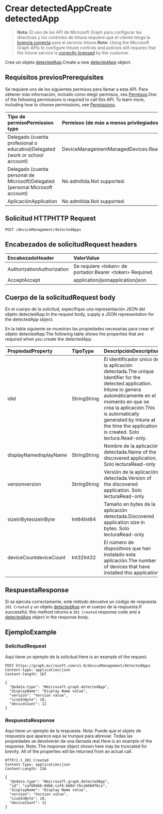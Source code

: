 # <a name="create-detectedapp"></a><span data-ttu-id="71b53-101">Crear detectedApp</span><span class="sxs-lookup"><span data-stu-id="71b53-101">Create detectedApp</span></span>

> <span data-ttu-id="71b53-102">**Nota:** El uso de las API de Microsoft Graph para configurar las directivas y los controles de Intune requiere que el cliente tenga la [licencia correcta](https://go.microsoft.com/fwlink/?linkid=839381) para el servicio Intune.</span><span class="sxs-lookup"><span data-stu-id="71b53-102">**Note:** Using the Microsoft Graph APIs to configure Intune controls and policies still requires that the Intune service is [correctly licensed](https://go.microsoft.com/fwlink/?linkid=839381) by the customer.</span></span>

<span data-ttu-id="71b53-103">Cree un objeto [detectedApp](../resources/intune_devices_detectedapp.md).</span><span class="sxs-lookup"><span data-stu-id="71b53-103">Create a new [detectedApp](../resources/intune_devices_detectedapp.md) object.</span></span>
## <a name="prerequisites"></a><span data-ttu-id="71b53-104">Requisitos previos</span><span class="sxs-lookup"><span data-stu-id="71b53-104">Prerequisites</span></span>
<span data-ttu-id="71b53-p101">Se requiere uno de los siguientes permisos para llamar a esta API. Para obtener más información, incluido cómo elegir permisos, vea [Permisos](../../../concepts/permissions_reference.md).</span><span class="sxs-lookup"><span data-stu-id="71b53-p101">One of the following permissions is required to call this API. To learn more, including how to choose permissions, see [Permissions](../../../concepts/permissions_reference.md).</span></span>

|<span data-ttu-id="71b53-107">Tipo de permiso</span><span class="sxs-lookup"><span data-stu-id="71b53-107">Permission type</span></span>|<span data-ttu-id="71b53-108">Permisos (de más a menos privilegiados)</span><span class="sxs-lookup"><span data-stu-id="71b53-108">Permissions (from most to least privileged)</span></span>|
|:---|:---|
|<span data-ttu-id="71b53-109">Delegado (cuenta profesional o educativa)</span><span class="sxs-lookup"><span data-stu-id="71b53-109">Delegated (work or school account)</span></span>|<span data-ttu-id="71b53-110">DeviceManagementManagedDevices.ReadWrite.All</span><span class="sxs-lookup"><span data-stu-id="71b53-110">DeviceManagementManagedDevices.ReadWrite.All</span></span>|
|<span data-ttu-id="71b53-111">Delegado (cuenta personal de Microsoft)</span><span class="sxs-lookup"><span data-stu-id="71b53-111">Delegated (personal Microsoft account)</span></span>|<span data-ttu-id="71b53-112">No admitida.</span><span class="sxs-lookup"><span data-stu-id="71b53-112">Not supported.</span></span>|
|<span data-ttu-id="71b53-113">Aplicación</span><span class="sxs-lookup"><span data-stu-id="71b53-113">Application</span></span>|<span data-ttu-id="71b53-114">No admitida.</span><span class="sxs-lookup"><span data-stu-id="71b53-114">Not supported.</span></span>|

## <a name="http-request"></a><span data-ttu-id="71b53-115">Solicitud HTTP</span><span class="sxs-lookup"><span data-stu-id="71b53-115">HTTP Request</span></span>
<!-- {
  "blockType": "ignored"
}
-->
``` http
POST /deviceManagement/detectedApps
```

## <a name="request-headers"></a><span data-ttu-id="71b53-116">Encabezados de solicitud</span><span class="sxs-lookup"><span data-stu-id="71b53-116">Request headers</span></span>
|<span data-ttu-id="71b53-117">Encabezado</span><span class="sxs-lookup"><span data-stu-id="71b53-117">Header</span></span>|<span data-ttu-id="71b53-118">Valor</span><span class="sxs-lookup"><span data-stu-id="71b53-118">Value</span></span>|
|:---|:---|
|<span data-ttu-id="71b53-119">Authorization</span><span class="sxs-lookup"><span data-stu-id="71b53-119">Authorization</span></span>|<span data-ttu-id="71b53-120">Se requiere &lt;token&gt; de portador.</span><span class="sxs-lookup"><span data-stu-id="71b53-120">Bearer &lt;token&gt; Required.</span></span>|
|<span data-ttu-id="71b53-121">Accept</span><span class="sxs-lookup"><span data-stu-id="71b53-121">Accept</span></span>|<span data-ttu-id="71b53-122">application/json</span><span class="sxs-lookup"><span data-stu-id="71b53-122">application/json</span></span>|

## <a name="request-body"></a><span data-ttu-id="71b53-123">Cuerpo de la solicitud</span><span class="sxs-lookup"><span data-stu-id="71b53-123">Request body</span></span>
<span data-ttu-id="71b53-124">En el cuerpo de la solicitud, especifique una representación JSON del objeto detectedApp.</span><span class="sxs-lookup"><span data-stu-id="71b53-124">In the request body, supply a JSON representation for the detectedApp object.</span></span>

<span data-ttu-id="71b53-125">En la tabla siguiente se muestran las propiedades necesarias para crear el objeto detectedApp.</span><span class="sxs-lookup"><span data-stu-id="71b53-125">The following table shows the properties that are required when you create the detectedApp.</span></span>

|<span data-ttu-id="71b53-126">Propiedad</span><span class="sxs-lookup"><span data-stu-id="71b53-126">Property</span></span>|<span data-ttu-id="71b53-127">Tipo</span><span class="sxs-lookup"><span data-stu-id="71b53-127">Type</span></span>|<span data-ttu-id="71b53-128">Descripción</span><span class="sxs-lookup"><span data-stu-id="71b53-128">Description</span></span>|
|:---|:---|:---|
|<span data-ttu-id="71b53-129">id</span><span class="sxs-lookup"><span data-stu-id="71b53-129">id</span></span>|<span data-ttu-id="71b53-130">String</span><span class="sxs-lookup"><span data-stu-id="71b53-130">String</span></span>|<span data-ttu-id="71b53-131">El identificador único de la aplicación detectada.</span><span class="sxs-lookup"><span data-stu-id="71b53-131">The unique Identifier for the detected application.</span></span> <span data-ttu-id="71b53-132">Intune lo genera automáticamente en el momento en que se crea la aplicación.</span><span class="sxs-lookup"><span data-stu-id="71b53-132">This is automatically generated by Intune at the time the application is created.</span></span> <span data-ttu-id="71b53-133">Solo lectura.</span><span class="sxs-lookup"><span data-stu-id="71b53-133">Read-only.</span></span>|
|<span data-ttu-id="71b53-134">displayName</span><span class="sxs-lookup"><span data-stu-id="71b53-134">displayName</span></span>|<span data-ttu-id="71b53-135">String</span><span class="sxs-lookup"><span data-stu-id="71b53-135">String</span></span>|<span data-ttu-id="71b53-136">Nombre de la aplicación detectada.</span><span class="sxs-lookup"><span data-stu-id="71b53-136">Name of the discovered application.</span></span> <span data-ttu-id="71b53-137">Solo lectura</span><span class="sxs-lookup"><span data-stu-id="71b53-137">Read-only</span></span>|
|<span data-ttu-id="71b53-138">version</span><span class="sxs-lookup"><span data-stu-id="71b53-138">version</span></span>|<span data-ttu-id="71b53-139">String</span><span class="sxs-lookup"><span data-stu-id="71b53-139">String</span></span>|<span data-ttu-id="71b53-140">Versión de la aplicación detectada.</span><span class="sxs-lookup"><span data-stu-id="71b53-140">Version of the discovered application.</span></span> <span data-ttu-id="71b53-141">Solo lectura</span><span class="sxs-lookup"><span data-stu-id="71b53-141">Read-only</span></span>|
|<span data-ttu-id="71b53-142">sizeInByte</span><span class="sxs-lookup"><span data-stu-id="71b53-142">sizeInByte</span></span>|<span data-ttu-id="71b53-143">Int64</span><span class="sxs-lookup"><span data-stu-id="71b53-143">Int64</span></span>|<span data-ttu-id="71b53-144">Tamaño en bytes de la aplicación detectada.</span><span class="sxs-lookup"><span data-stu-id="71b53-144">Discovered application size in bytes.</span></span> <span data-ttu-id="71b53-145">Solo lectura</span><span class="sxs-lookup"><span data-stu-id="71b53-145">Read-only</span></span>|
|<span data-ttu-id="71b53-146">deviceCount</span><span class="sxs-lookup"><span data-stu-id="71b53-146">deviceCount</span></span>|<span data-ttu-id="71b53-147">Int32</span><span class="sxs-lookup"><span data-stu-id="71b53-147">Int32</span></span>|<span data-ttu-id="71b53-148">El número de dispositivos que han instalado esta aplicación.</span><span class="sxs-lookup"><span data-stu-id="71b53-148">The number of devices that have installed this application</span></span>|



## <a name="response"></a><span data-ttu-id="71b53-149">Respuesta</span><span class="sxs-lookup"><span data-stu-id="71b53-149">Response</span></span>
<span data-ttu-id="71b53-150">Si se ejecuta correctamente, este método devuelve un código de respuesta `201 Created` y un objeto [detectedApp](../resources/intune_devices_detectedapp.md) en el cuerpo de la respuesta.</span><span class="sxs-lookup"><span data-stu-id="71b53-150">If successful, this method returns a `201 Created` response code and a [detectedApp](../resources/intune_devices_detectedapp.md) object in the response body.</span></span>

## <a name="example"></a><span data-ttu-id="71b53-151">Ejemplo</span><span class="sxs-lookup"><span data-stu-id="71b53-151">Example</span></span>
### <a name="request"></a><span data-ttu-id="71b53-152">Solicitud</span><span class="sxs-lookup"><span data-stu-id="71b53-152">Request</span></span>
<span data-ttu-id="71b53-153">Aquí tiene un ejemplo de la solicitud.</span><span class="sxs-lookup"><span data-stu-id="71b53-153">Here is an example of the request.</span></span>
``` http
POST https://graph.microsoft.com/v1.0/deviceManagement/detectedApps
Content-type: application/json
Content-length: 167

{
  "@odata.type": "#microsoft.graph.detectedApp",
  "displayName": "Display Name value",
  "version": "Version value",
  "sizeInByte": 10,
  "deviceCount": 11
}
```

### <a name="response"></a><span data-ttu-id="71b53-154">Respuesta</span><span class="sxs-lookup"><span data-stu-id="71b53-154">Response</span></span>
<span data-ttu-id="71b53-p106">Aquí tiene un ejemplo de la respuesta. Nota: Puede que el objeto de respuesta que aparece aquí se trunque para abreviar. Todas las propiedades se devolverán de una llamada real.</span><span class="sxs-lookup"><span data-stu-id="71b53-p106">Here is an example of the response. Note: The response object shown here may be truncated for brevity. All of the properties will be returned from an actual call.</span></span>
``` http
HTTP/1.1 201 Created
Content-Type: application/json
Content-Length: 216

{
  "@odata.type": "#microsoft.graph.detectedApp",
  "id": "caf60db6-0db6-caf6-b60d-f6cab60df6ca",
  "displayName": "Display Name value",
  "version": "Version value",
  "sizeInByte": 10,
  "deviceCount": 11
}
```








